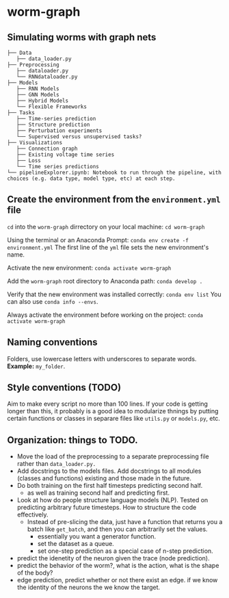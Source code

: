 # worm-graph
## Simulating worms with graph nets

```.
├── Data
   ├── data_loader.py
├── Preprocessing
   ├── dataloader.py
   └── RNNdataloader.py
├── Models
   ├── RNN Models
   ├── GNN Models
   ├── Hybrid Models
   └── Flexible Frameworks
├── Tasks
   ├── Time-series prediction
   ├── Structure prediction
   ├── Perturbation experiments
   └── Supervised versus unsupervised tasks?
├── Visualizations
   ├── Connection graph
   ├── Existing voltage time series
   ├── Loss
   └── Time series predictions
└── pipelineExplorer.ipynb: Notebook to run through the pipeline, with choices (e.g. data type, model type, etc) at each step.
 ```
 
## Create the environment from the `environment.yml` file

`cd` into the `worm-graph` dirrectory on your local machine: `cd worm-graph`

Using the terminal or an Anaconda Prompt: `conda env create -f environment.yml`
   The first line of the `yml` file sets the new environment's name.

Activate the new environment: `conda activate worm-graph`

Add the `worm-graph` root directory to Anaconda path: `conda develop .`

Verify that the new environment was installed correctly: `conda env list`
   You can also use `conda info --envs`.
 
Always activate the environment before working on the project: `conda activate worm-graph`

 ## Naming conventions
 
 Folders, use lowercase letters with underscores to separate words.
 **Example:** `my_folder`.

 ## Style conventions (TODO)
 Aim to make every script no more than 100 lines. If your code is getting longer than this, it probably is a good idea to modularize thnings by putting certain functions or classes in separare files like `utils.py` or `models.py`, etc.


 ## Organization: things to TODO.
- Move the load of the preprocessing to a separate preprocessing file rather than `data_loader.py.`
- Add docstrings to the models files. Add docstrings to all modules (classes and functions) existing and those made in the future.
- Do both training on the first half timesteps predicting second half.
   - as well as training second half and predicting first.
- Look at how do people structure language models (NLP). Tested on predicting arbitrary future timesteps. How to structure the code effectively. 
   - Instead of pre-slicing the data, just have a function that returns you a batch like `get_batch`, and then you can arbitrarily set the values.
      - essentially you want a generator function.
      - set the dataset as a queue.
      - set one-step prediction as a special case of n-step prediction.
- predict the idenetity of the neuron given the trace (node prediction).
- predict the behavior of the worm?, what is the action, what is the shape of the body?
- edge prediction, predict whether or not there exist an edge. if we know the identity of the neurons the we know the target.


